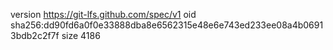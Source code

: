 version https://git-lfs.github.com/spec/v1
oid sha256:dd90fd6a0f0e33888dba8e6562315e48e6e743ed233ee08a4b06913bdb2c2f7f
size 4186
